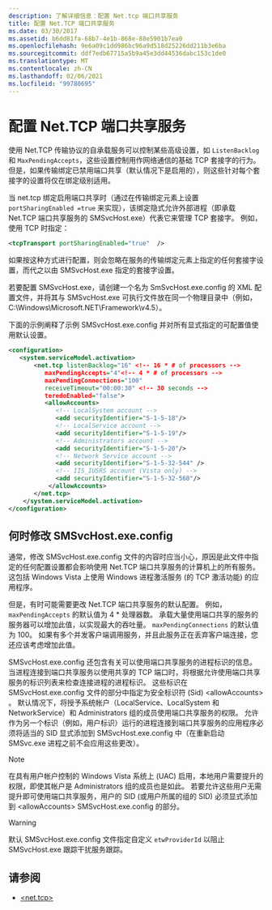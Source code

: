 ```yaml
---
description: 了解详细信息：配置 Net.tcp 端口共享服务
title: 配置 Net.TCP 端口共享服务
ms.date: 03/30/2017
ms.assetid: b6dd81fa-68b7-4e1b-868e-88e5901b7ea0
ms.openlocfilehash: 9e6a09c1dd986bc96a9d518d25226dd211b3e6ba
ms.sourcegitcommit: ddf7edb67715a5b9a45e3dd44536dabc153c1de0
ms.translationtype: MT
ms.contentlocale: zh-CN
ms.lasthandoff: 02/06/2021
ms.locfileid: "99780695"
---
```

# <a name="configuring-the-nettcp-port-sharing-service"></a>配置 Net.TCP 端口共享服务

使用 Net.TCP 传输协议的自承载服务可以控制某些高级设置，如 `ListenBacklog` 和 `MaxPendingAccepts`，这些设置控制用作网络通信的基础 TCP 套接字的行为。 但是，如果传输绑定已禁用端口共享（默认情况下是启用的），则这些针对每个套接字的设置将仅在绑定级别适用。  
  
 当 net.tcp 绑定启用端口共享时（通过在传输绑定元素上设置 `portSharingEnabled =true` 来实现），该绑定隐式允许外部进程（即承载 Net.TCP 端口共享服务的 SMSvcHost.exe）代表它来管理 TCP 套接字。 例如，使用 TCP 时指定：  
  
```xml  
<tcpTransport portSharingEnabled="true"  />  
```  
  
 如果按这种方式进行配置，则会忽略在服务的传输绑定元素上指定的任何套接字设置，而代之以由 SMSvcHost.exe 指定的套接字设置。  
  
 若要配置 SMSvcHost.exe，请创建一个名为 SmSvcHost.exe.config 的 XML 配置文件，并将其与 SMSvcHost.exe 可执行文件放在同一个物理目录中（例如，C:\Windows\Microsoft.NET\Framework\v4.5）。  
  
 下面的示例阐释了示例 SMSvcHost.exe.config 并对所有显式指定的可配置值使用默认设置。  
  
```xml  
<configuration>  
   <system.serviceModel.activation>  
       <net.tcp listenBacklog="16" <!-- 16 * # of processors -->  
          maxPendingAccepts="4"<!-- 4 * # of processors -->  
          maxPendingConnections="100"  
          receiveTimeout="00:00:30" <!-- 30 seconds -->  
          teredoEnabled="false">  
          <allowAccounts>  
             <!-- LocalSystem account -->  
             <add securityIdentifier="S-1-5-18"/>  
             <!-- LocalService account -->  
             <add securityIdentifier="S-1-5-19"/>  
             <!-- Administrators account -->  
             <add securityIdentifier="S-1-5-20"/>  
             <!-- Network Service account -->  
             <add securityIdentifier="S-1-5-32-544" />  
             <!-- IIS_IUSRS account (Vista only) -->  
             <add securityIdentifier="S-1-5-32-568"/>  
           </allowAccounts>  
       </net.tcp>  
    </system.serviceModel.activation>
</configuration>  
```  
  
## <a name="when-to-modify-smsvchostexeconfig"></a>何时修改 SMSvcHost.exe.config  

 通常，修改 SMSvcHost.exe.config 文件的内容时应当小心，原因是此文件中指定的任何配置设置都会影响使用 Net.TCP 端口共享服务的计算机上的所有服务。 这包括 Windows Vista 上使用 Windows 进程激活服务 (的 TCP 激活功能) 的应用程序。  
  
 但是，有时可能需要更改 Net.TCP 端口共享服务的默认配置。 例如，`maxPendingAccepts` 的默认值为 4 * 处理器数。 承载大量使用端口共享的服务的服务器可以增加此值，以实现最大的吞吐量。 `maxPendingConnections` 的默认值为 100。 如果有多个并发客户端调用服务，并且此服务正在丢弃客户端连接，您还应该考虑增加此值。  
  
 SMSvcHost.exe.config 还包含有关可以使用端口共享服务的进程标识的信息。 当进程连接到端口共享服务以使用共享的 TCP 端口时，将根据允许使用端口共享服务的标识列表来检查连接进程的进程标识。 这些标识在 SMSvcHost.exe.config 文件的部分中指定为安全标识符 (Sid) \<allowAccounts> 。 默认情况下，将授予系统帐户（LocalService、LocalSystem 和 NetworkService）和 Administrators 组的成员使用端口共享服务的权限。 允许作为另一个标识（例如，用户标识）运行的进程连接到端口共享服务的应用程序必须将适当的 SID 显式添加到 SMSvcHost.exe.config 中（在重新启动 SMSvc.exe 进程之前不会应用这些更改）。  
  
> [!NOTE]
> 在具有用户帐户控制的 Windows Vista 系统上 (UAC) 启用，本地用户需要提升的权限，即使其帐户是 Administrators 组的成员也是如此。 若要允许这些用户无需提升即可使用端口共享服务，用户的 SID (或用户所属的组的 SID) 必须显式添加到 \<allowAccounts> SMSvcHost.exe.config 的部分。  
  
> [!WARNING]
> 默认 SMSvcHost.exe.config 文件指定自定义 `etwProviderId` 以阻止 SMSvcHost.exe 跟踪干扰服务跟踪。  
  
## <a name="see-also"></a>请参阅

- [\<net.tcp>](../../configure-apps/file-schema/wcf/net-tcp.md)
